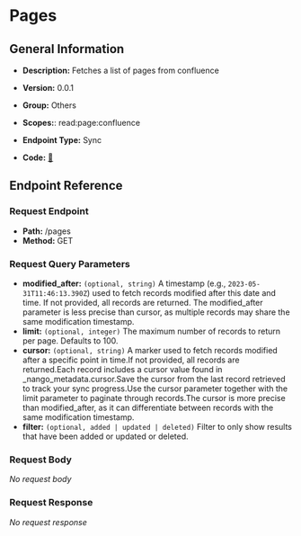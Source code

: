 # Pages

## General Information

- **Description:** Fetches a list of pages from confluence

- **Version:** 0.0.1
- **Group:** Others
- **Scopes:**: read:page:confluence
- **Endpoint Type:** Sync
- **Code:** [🔗](https://github.com/NangoHQ/integration-templates/tree/main/integrations/confluence/syncs/pages.ts)

## Endpoint Reference

### Request Endpoint

- **Path:** /pages
- **Method:** GET

### Request Query Parameters

- **modified_after:** `(optional, string)` A timestamp (e.g., `2023-05-31T11:46:13.390Z`) used to fetch records modified after this date and time. If not provided, all records are returned. The modified_after parameter is less precise than cursor, as multiple records may share the same modification timestamp.
- **limit:** `(optional, integer)` The maximum number of records to return per page. Defaults to 100.
- **cursor:** `(optional, string)` A marker used to fetch records modified after a specific point in time.If not provided, all records are returned.Each record includes a cursor value found in _nango_metadata.cursor.Save the cursor from the last record retrieved to track your sync progress.Use the cursor parameter together with the limit parameter to paginate through records.The cursor is more precise than modified_after, as it can differentiate between records with the same modification timestamp.
- **filter:** `(optional, added | updated | deleted)` Filter to only show results that have been added or updated or deleted.

### Request Body

_No request body_

### Request Response

_No request response_
